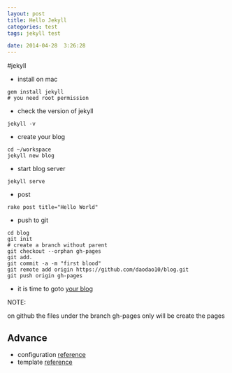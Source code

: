 ```yaml
---
layout: post
title: Hello Jekyll
categories: test
tags: jekyll test

date: 2014-04-28  3:26:28
---
```


#jekyll

+ install on mac	

```
gem install jekyll
# you need root permission
```

+ check the version of jekyll

```
jekyll -v
```

+ create your blog

```
cd ~/workspace
jekyll new blog
```

+ start blog server

```
jekyll serve
```

+ post

```
rake post title="Hello World"
```

+ push to git

```
cd blog
git init
# create a branch without parent
git checkout --orphan gh-pages
git add.
git commit -a -m "first blood" 
git remote add origin https://github.com/daodao10/blog.git
git push origin gh-pages
```

+ it is time to goto [your blog](http://daodao10.github.com/blog)


NOTE:

on github the files under the branch gh-pages only will be create the pages

## Advance
+ configuration [reference](http://jekyllrb.com/docs/configuration/)
+ template [reference](http://jekyllrb.com/docs/templates/)
